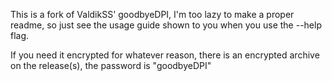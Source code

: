 This is a fork of ValdikSS' goodbyeDPI, I'm too lazy to make a proper readme, so just see the usage guide shown to you when you use the --help flag.

If you need it encrypted for whatever reason, there is an encrypted archive on the release(s), the password is "goodbyeDPI"
